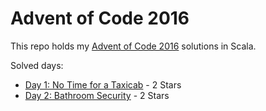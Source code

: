 # Advent of Code 2016

This repo holds my [Advent of Code 2016](http://adventofcode.com/2016/) solutions in Scala.

Solved days:

* [Day 1: No Time for a Taxicab](http://adventofcode.com/2016/day/1) - 2 Stars
* [Day 2: Bathroom Security](http://adventofcode.com/2016/day/2) - 2 Stars


